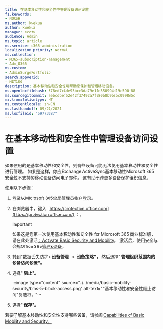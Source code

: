 ```yaml
---
title: 在基本移动性和安全性中管理设备访问设置
f1.keywords:
- NOCSH
ms.author: kwekua
author: kwekua
manager: scotv
audience: Admin
ms.topic: article
ms.service: o365-administration
localization_priority: Normal
ms.collection:
- M365-subscription-management
- Adm_O365
ms.custom:
- AdminSurgePortfolio
search.appverid:
- MET150
description: 基本移动性和安全性可帮助您保护和管理移动设备。
ms.openlocfilehash: 378ed7c8de95bce3da79e11e550994d19c590f88
ms.sourcegitcommit: aebcdbef52e42f37492a7f780b8b9b2bc0998d5c
ms.translationtype: MT
ms.contentlocale: zh-CN
ms.lasthandoff: 09/24/2021
ms.locfileid: "59773387"
---
```

# <a name="manage-device-access-settings-in-basic-mobility-and-security"></a>在基本移动性和安全性中管理设备访问设置

如果使用的是基本移动性和安全性，则有些设备可能无法使用基本移动性和安全性进行管理。 如果是这样，你应Exchange ActiveSync基本移动性Microsoft 365安全性不支持的移动设备访问电子邮件。 这有助于跨更多设备保护组织信息。

使用以下步骤：

1. 登录以Microsoft 365全局管理员帐户登录。

2. 在浏览器中，键入  [https://protection.office.com](https://protection.office.com/) ：。

    > [!IMPORTANT]
    > 如果这是您第一次使用基本移动性和安全性 for Microsoft 365 商业标准版，请在此处激活[：Activate Basic Security and Mobility](https://admin.microsoft.com/EAdmin/Device/IntuneInventory.aspx)。 激活后，使用安全与合规Office 365[管理&设备](https://protection.office.com/)。

3. 转到"数据丢失防护> **设备管理**   >  **设备策略"，** 然后选择" **管理组织范围内的设备访问设置"。**

4. 选择" **阻止"。**

    :::image type="content" source="../../media/basic-mobility-security/bms-5-block-access.png" alt-text="&quot;基本移动性和安全性阻止访问&quot;复选框。":::

5. 选择" **保存"。**

若要了解基本移动性和安全性支持哪些设备，请参阅 [Capabilities of Basic Mobility and Security。](capabilities.md)
